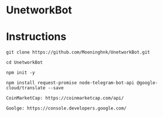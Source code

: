 # UnetworkBot
# Instructions

``` git clone https://github.com/Mooninghnk/UnetworkBot.git ```

```cd UnetworkBot ```

``` npm init -y ```

```npm install request-promise node-telegram-bot-api @google-cloud/translate --save ```


```CoinMarketCap: https://coinmarketcap.com/api/```

```Goolge: https://console.developers.google.com/```
